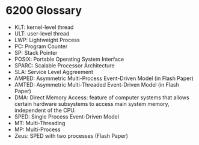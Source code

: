# 6200 Glossary

- KLT: kernel-level thread
- ULT: user-level thread
- LWP: Lightweight Process
- PC: Program Counter
- SP: Stack Pointer
- POSIX: Portable Operating System Interface
- SPARC: Scalable Processor Architecture
- SLA: Service Level Aggreement
- AMPED: Asymmetric Multi-Process Event-Driven Model (in Flash Paper)
- AMTED: Asymmetric Multi-Threaded Event-Driven Model (in Flash Paper)
- DMA: Direct Memory Access: feature of computer systems that allows certain hardware subsystems to access main system memory, independent of the CPU.
- SPED: Single Process Event-Driven Model
-  MT: Multi-Threading
-  MP: Multi-Process
-  Zeus: SPED with two processes (Flash Paper)